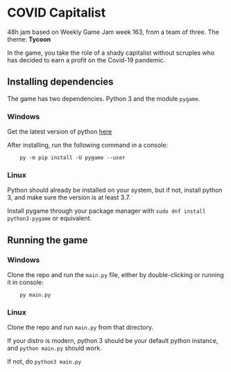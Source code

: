 # COVID Capitalist
48h jam based on Weekly Game Jam week 163, from a team of three. The theme: **Tycoon**

In the game, you take the role of a shady capitalist without scruples who has decided to earn a profit on the Covid-19 pandemic.

## Installing dependencies
The game has two dependencies. Python 3 and the module `pygame`.

### Windows
Get the latest version of python [here](https://www.python.org/ftp/python/3.7.9/python-3.7.9-amd64.exe)

After installing, run the following command in a console:

        py -m pip install -U pygame --user

### Linux
Python should already be installed on your system, but if not, install python 3, and make sure the version is at least 3.7.

Install pygame through your package manager with `sudo dnf install python3-pygame` or equivalent.

## Running the game
### Windows
Clone the repo and run the `main.py` file, either by double-clicking or running it in console:

        py main.py

### Linux
Clone the repo and run `main.py` from that directory.

If your distro is modern, python 3 should be your default python instance, and `python main.py` should work.

If not, do `python3 main.py`